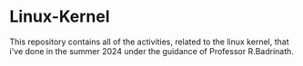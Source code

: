 # Linux-Kernel
This repository contains all of the activities, related to the linux kernel, that i've done in the summer 2024 under the guidance of Professor R.Badrinath.
